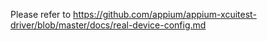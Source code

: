 Please refer to https://github.com/appium/appium-xcuitest-driver/blob/master/docs/real-device-config.md
